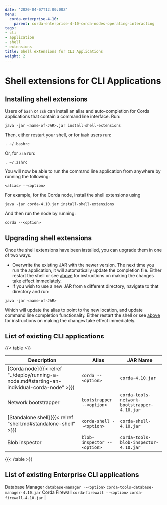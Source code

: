 ```yaml
---
date: '2020-04-07T12:00:00Z'
menu:
  corda-enterprise-4-10:
    parent: corda-enterprise-4-10-corda-nodes-operating-interacting
tags:
- cli
- application
- shell
- extensions
title: Shell extensions for CLI Applications
weight: 2
---
```



# Shell extensions for CLI Applications



## Installing shell extensions

Users of `bash` or `zsh` can install an alias and auto-completion for Corda applications that contain a command line interface. Run:

```shell
java -jar <name-of-JAR>.jar install-shell-extensions
```

Then, either restart your shell, or for `bash` users run:

```shell
. ~/.bashrc
```

Or, for `zsh` run:

```shell
. ~/.zshrc
```

You will now be able to run the command line application from anywhere by running the following:

```shell
<alias> --<option>
```

For example, for the Corda node, install the shell extensions using

```shell
java -jar corda-4.10.jar install-shell-extensions
```

And then run the node by running:

```shell
corda --<option>
```


## Upgrading shell extensions

Once the shell extensions have been installed, you can upgrade them in one of two ways.


* Overwrite the existing JAR with the newer version. The next time you run the application, it will automatically update
the completion file. Either restart the shell or see [above](#installing-shell-extensions) for instructions
on making the changes take effect immediately.
* If you wish to use a new JAR from a different directory, navigate to that directory and run:

```shell
java -jar <name-of-JAR>
```

Which will update the alias to point to the new location, and update command line completion functionality. Either
restart the shell or see [above](#installing-shell-extensions) for instructions on making the changes take effect immediately.


## List of existing CLI applications


{{< table >}}

|Description|Alias|JAR Name|
|---------------------------------------------------------|------------------------------|----------------------------------------------------------|
|[Corda node]({{< relref "../deploy/running-a-node.md#starting-an-individual-corda-node" >}})|`corda --<option>`|`corda-4.10.jar`|
|Network bootstrapper|`bootstrapper --<option>`|`corda-tools-network-bootstrapper-4.10.jar`|
|[Standalone shell]({{< relref "shell.md#standalone-shell" >}})|`corda-shell --<option>`|`corda-shell-4.10.jar`|
|Blob inspector|`blob-inspector --<option>`|`corda-tools-blob-inspector-4.10.jar`|

{{< /table >}}


## List of existing Enterprise CLI applications

Database Manager                `database-manager --<option>`  `corda-tools-database-manager-4.10.jar`
Corda Firewall          `corda-firewall --<option>`    `corda-firewall-4.10.jar`                                 |

